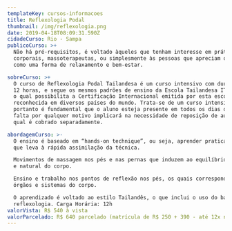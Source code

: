 ```yaml
---
templateKey: cursos-informacoes
title: Reflexologia Podal
thumbnail: /img/reflexologia.png
date: 2019-04-18T08:09:31.590Z
cidadeCurso: Rio - Sampa
publicoCurso: >+
  Não há pré-requisitos, é voltado àqueles que tenham interesse em práticas
  corporais, massoterapeutas, ou simplesmente às pessoas que apreciam o toque
  como uma forma de relaxamento e bem-estar.

sobreCurso: >+
  O curso de Reflexologia Podal Tailandesa é um curso intensivo com duração de
  12 horas, e segue os mesmos padrões de ensino da Escola Tailandesa ITM School,
  o qual possibilita a Certificação Internacional emitida por esta escola,
  reconhecida em diversos países do mundo. Trata-se de um curso intensivo,
  portanto é fundamental que o aluno esteja presente em todos os dias de aula. A
  falta por qualquer motivo implicará na necessidade de reposição de aula, o
  qual é cobrado separadamente.

abordagemCurso: >-
  O ensino é baseado em “hands-on technique”, ou seja, aprender praticando, o
  que leva à rápida assimilação da técnica.

  Movimentos de massagem nos pés e nas pernas que induzem ao equilíbrio saudável
  e natural do corpo.

  Ensino e trabalho nos pontos de reflexão nos pés, os quais correspondem aos
  órgãos e sistemas do corpo.

  O aprendizado é voltado ao estilo Tailandês, o que inclui o uso do bastão de
  reflexologia. Carga Horária: 12h
valorVista: R$ 540 à vista
valorParcelado: R$ 640 parcelado (matrícula de R$ 250 + 390 - até 12x no cartão)
---
```


